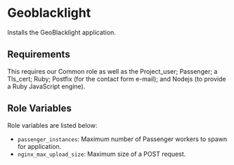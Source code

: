Geoblacklight
=============

Installs the GeoBlacklight application.


Requirements
------------

This requires our Common role as well as the Project_user; Passenger; a Tls_cert; Ruby; Postfix (for the contact form e-mail); and Nodejs (to provide a Ruby JavaScript engine).

Role Variables
--------------

Role variables are listed below:

- `passenger_instances`: Maximum number of Passenger workers to spawn for application.
- `nginx_max_upload_size`: Maximum size of a POST request.
